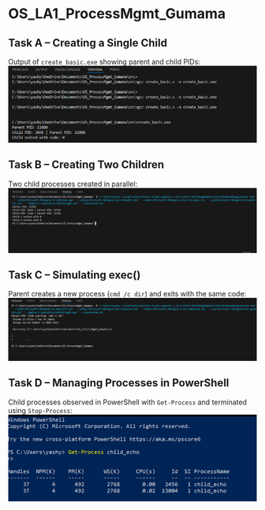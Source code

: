 # OS_LA1_ProcessMgmt_Gumama

## Task A – Creating a Single Child
Output of `create_basic.exe` showing parent and child PIDs:
![Task_A_Output](Screenshots/Task_A_Output.png)

## Task B – Creating Two Children
Two child processes created in parallel:
![Task_B_Output](Screenshots/Task_B_Output.png)

## Task C – Simulating exec()
Parent creates a new process (`cmd /c dir`) and exits with the same code:
![Task_C_Output](Screenshots/Task_C_Output.png)

## Task D – Managing Processes in PowerShell
Child processes observed in PowerShell with `Get-Process` and terminated using `Stop-Process`:
![Task_D_Output](Screenshots/Task_D_Output.png)
